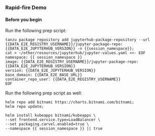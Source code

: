 ### Rapid-fire Demo

#### Before you begin
Run the following prep script:
```execute
tanzu package repository add jupyterhub-package-repository --url {{DATA_E2E_REGISTRY_USERNAME}}/jupyter-package-repo:{{DATA_E2E_JUPYTERHUB_VERSION}} -n {{session_namespace}};
cat > ~/other/resources/jupyterhub/jupyter-values.yaml <<- EOF
namespace: {{ session_namespace }}
image: {{DATA_E2E_REGISTRY_USERNAME}}/jupyter-package-repo:{{DATA_E2E_JUPYTERHUB_VERSION}}
version: {{DATA_E2E_JUPYTERHUB_VERSION}}
base_domain: {{DATA_E2E_BASE_URL}}
container_repo_user: {{DATA_E2E_REGISTRY_USERNAME}}
EOF
```

Run the following prep script as well:
```execute
helm repo add bitnami https://charts.bitnami.com/bitnami;
helm repo update;

helm install kubeapps bitnami/kubeapps \
--set frontend.service.type=LoadBalancer \
--set packaging.carvel.enabled=true \
--namespace {{ session_namespace }} || true
```








